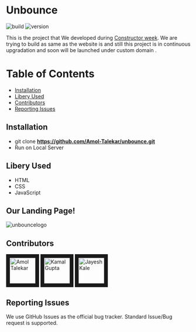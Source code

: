 
# Unbounce

![build](https://img.shields.io/travis/USER/REPO.svg) ![version](https://img.shields.io/badge/version-1.0.0-blue.svg)  
<!--- ![Product Presentation Image](public/cover.png) --> 
This is the project that We developed  during [Constructor week](https://unbounce.com/). We are trying to build as same as the website is and  still this project is in continuous upgradation and soon will be launched under custom domain .
# Table of Contents

* [Installation](#installation)
* [Libery Used](#libery-used)
* [Contributors](#contributors)
* [Reporting Issues](#reporting-issues)


## Installation

* git clone **https://github.com/Amol-Talekar/unbounce.git** 
* Run on Local Server

## Libery Used

* HTML
* CSS
* JavaScript

## Our Landing Page!
 ![unbouncelogo](https://user-images.githubusercontent.com/76869468/128009953-9cf51967-b662-486a-9551-feb7f3b69f42.png)



## Contributors


<a href="../../../../Amol-Talekar" target="_blank"><img src="https://avatars.githubusercontent.com/u/76869468?v=4" alt="Amol Talekar" width="70" height="70" border="10" /></a> 
<a href="../../../../kamalgupta97" target="_blank"><img src="https://avatars.githubusercontent.com/u/63225641?v=4" alt="Kamal Gupta" width="70" height="70" border="10" /></a>
<a href="../../../../jayeshk-star" target="_blank"><img src="https://avatars.githubusercontent.com/u/77038786?v=4" alt="Jayesh Kale" width="70" height="70" border="10" /></a>


 

## Reporting Issues

We use GitHub Issues as the official bug tracker. Standard Issue/Bug request is supported.
